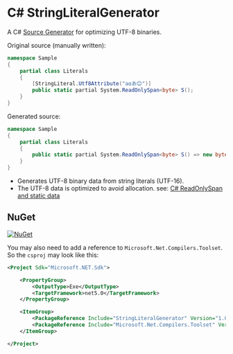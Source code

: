 # C# StringLiteralGenerator

A C# [Source Generator](https://github.com/dotnet/roslyn/blob/master/docs/features/source-generators.md) for optimizing UTF-8 binaries.

Original source (manually written):

```cs
namespace Sample
{
    partial class Literals
    {
        [StringLiteral.Utf8Attribute("aαあ😊")]
        public static partial System.ReadOnlySpan<byte> S();
    }
}
```

Generated source:

```cs
namespace Sample
{
    partial class Literals
    {
        public static partial System.ReadOnlySpan<byte> S() => new byte[] {97, 206, 177, 227, 129, 130, 240, 159, 152, 138, };
    }
}
```

- Generates UTF-8 binary data from string literals (UTF-16).
- The UTF-8 data is optimized to avoid allocation. see: [C# ReadOnlySpan and static data](https://vcsjones.dev/2019/02/01/csharp-readonly-span-bytes-static/)

## NuGet

[![NuGet](https://img.shields.io/nuget/v/StringLiteralGenerator?style=flat-square)](https://www.nuget.org/packages/StringLiteralGenerator)

You may also need to add a reference to `Microsoft.Net.Compilers.Toolset`.
So the `csproj` may look like this:
```xml
<Project Sdk="Microsoft.NET.Sdk">

    <PropertyGroup>
        <OutputType>Exe</OutputType>
        <TargetFramework>net5.0</TargetFramework>
    </PropertyGroup>

    <ItemGroup>
        <PackageReference Include="StringLiteralGenerator" Version="1.0.0-preiew" />
        <PackageReference Include="Microsoft.Net.Compilers.Toolset" Version="3.8.0-4.final" PrivateAssets="all" />
    </ItemGroup>

</Project>
```
